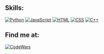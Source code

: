 <!--
**Fisherman386/fisherman386** is a ✨ _special_ ✨ repository because its `README.md` (this file) appears on your GitHub profile.

Here are some ideas to get you started:

- 🔭 I’m currently working on ...
- 🌱 I’m currently learning ...
- 👯 I’m looking to collaborate on ...
- 🤔 I’m looking for help with ...
- 💬 Ask me about ...
- 📫 How to reach me: ...
- 😄 Pronouns: ...
- ⚡ Fun fact: ...

https://simpleicons.org/?q=C
-->

## Skills:
[![Python](https://img.shields.io/badge/python-3B8BBE?style=for-the-badge&logo=python&logoColor=white&labelColor=101010)]()
[![JavaScript](https://img.shields.io/badge/JavaScript-F7DF1E?style=for-the-badge&logo=javascript&logoColor=white&labelColor=101010)]()
[![HTML](https://img.shields.io/badge/HTML-F06529?style=for-the-badge&logo=HTML5&logoColor=white&labelColor=101010)]()
[![CSS](https://img.shields.io/badge/CSS-2965F1?style=for-the-badge&logo=css3&logoColor=white&labelColor=101010)]()
[![C++](https://img.shields.io/badge/C++-99CCFF?style=for-the-badge&logo=Cplusplus&logoColor=99CCFF&labelColor=101010)]()

## Find me at:
[![CodeWars](https://img.shields.io/badge/Codewars-f89999?style=for-the-badge&logo=codewars&logoColor=white&labelColor=101010)](https://www.codewars.com/users/Fisherman386)
